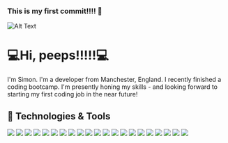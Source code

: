 ### This is my first commit!!!! 👋

![Alt Text](https://scontent.fman2-1.fna.fbcdn.net/v/t1.6435-9/211740740_10161365700035031_7415347136007861351_n.jpg?_nc_cat=103&ccb=1-3&_nc_sid=730e14&_nc_ohc=vq62_ZS3ZAEAX_3Sf-l&tn=CPLMNQlGA3lfzFqG&_nc_ht=scontent.fman2-1.fna&oh=d492a7045b1247d5d88e0a072fae415a&oe=60E3BB76)

# 💻Hi, peeps!!!!!💻

I'm Simon. I'm a developer from Manchester, England. I recently finished a coding bootcamp. I'm presently honing my skills - and looking forward to starting my first coding job in the near future!

## 🔧 Technologies & Tools

![](https://img.shields.io/badge/Linux-FCC624?style=flat&logo=linux&logoColor=black) ![](https://img.shields.io/badge/javascript-%23323330.svg?style=flat&logo=javascript&logoColor=%23F7DF1E) ![](https://img.shields.io/badge/node.js-%2343853D.svg?style=flat&logo=node-dot-js&logoColor=white) ![](https://img.shields.io/badge/html5-%23E34F26.svg?style=flat&logo=html5&logoColor=white) ![](https://img.shields.io/badge/css3-%231572B6.svg?style=flat&logo=css3&logoColor=white) ![](https://img.shields.io/badge/express.js-%23404d59.svg?style=flat&logo=express&logoColor=%2361DAFB") ![](https://img.shields.io/badge/react-%2320232a.svg?style=flat&logo=react&logoColor=%2361DAFB) ![](https://img.shields.io/badge/tailwindcss-%2338B2AC.svg?style=flat&logo=tailwind-css&logoColor=white) ![](https://img.shields.io/badge/bootstrap-%23563D7C.svg?style=flat&logo=bootstrap&logoColor=white) ![](https://img.shields.io/badge/materialui-%230081CB.svg?style=flat&logo=material-ui&logoColor=white) ![](https://img.shields.io/badge/jquery-%230769AD.svg?style=flat&logo=jquery&logoColor=white) ![](https://img.shields.io/badge/figma-%23F24E1E.svg?style=flat&logo=figma&logoColor=white) ![](https://img.shields.io/badge/VisualStudioCode-0078d7.svg?style=flat&logo=visual-studio-code&logoColor=white) ![](https://img.shields.io/badge/git-%23F05033.svg?style=flat&logo=git&logoColor=white) ![](https://img.shields.io/badge/github-%23121011.svg?style=flat&logo=github&logoColor=white) ![](https://img.shields.io/badge/heroku-%23430098.svg?style=flat&logo=heroku&logoColor=white) ![](https://img.shields.io/badge/mysql-%2300f.svg?style=flat&logo=mysql&logoColor=white) ![](https://img.shields.io/badge/MongoDB-%234ea94b.svg?style=for-the-badge&logo=mongodb&logoColor=white) ![](https://img.shields.io/badge/-jest-%23C21325?style=flat&logo=jest&logoColor=white) ![](https://img.shields.io/badge/Trello-%23026AA7.svg?style=flat&logo=Trello&logoColor=white) ![](src="https://img.shields.io/badge/Postman-FF6C37?style=flat&logo=postman&logoColor=red)

<!--
**hyperkarmic/hyperkarmic** is a ✨ _special_ ✨ repository because its `README.md` (this file) appears on your GitHub profile.

Here are some ideas to get you started:

- 🔭 I’m currently working on ...
- 🌱 I’m currently learning ...
- 👯 I’m looking to collaborate on ...
- 🤔 I’m looking for help with ...
- 💬 Ask me about ...
- 📫 How to reach me: ...
- 😄 Pronouns: ...
- ⚡ Fun fact: ...
-->

